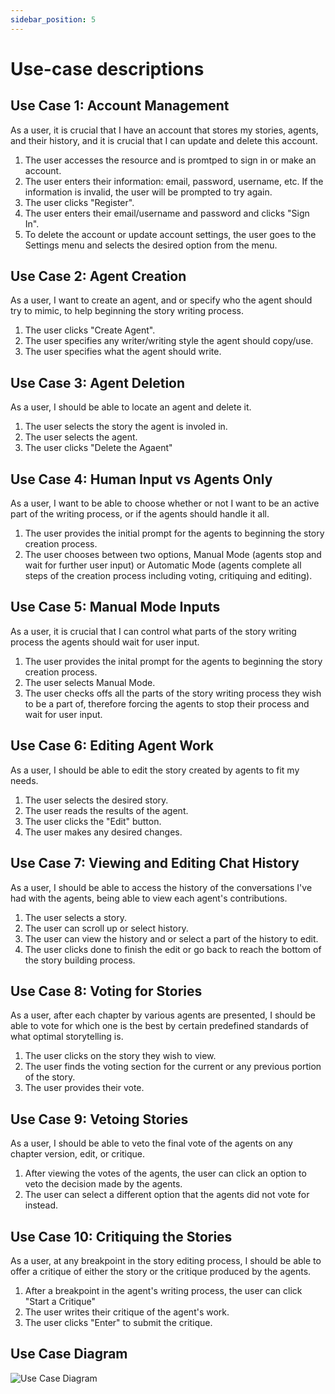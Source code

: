 ```yaml
---
sidebar_position: 5
---
```


# Use-case descriptions
## Use Case 1: Account Management
As a user, it is crucial that I have an account that stores my stories, agents, and their history, and it is crucial that I can update and delete this account.

1. The user accesses the resource and is promtped to sign in or make an account.
2. The user enters their information: email, password, username, etc. If the information is invalid, the user will be prompted to try again.
3. The user clicks "Register". 
4. The user enters their email/username and password and clicks "Sign In".
5. To delete the account or update account settings, the user goes to the Settings menu and selects the desired option from the menu.

## Use Case 2: Agent Creation
As a user, I want to create an agent, and or specify who the agent should try to mimic, to help beginning the story writing process.
1. The user clicks "Create Agent".
2. The user specifies any writer/writing style the agent should copy/use.
3. The user specifies what the agent should write.

## Use Case 3: Agent Deletion
As a user, I should be able to locate an agent and delete it.
1. The user selects the story the agent is involed in.
2. The user selects the agent.
3. The user clicks "Delete the Agaent"

 ## Use Case 4: Human Input vs Agents Only
 As a user, I want to be able to choose whether or not I want to be an active part of the writing process, or if the agents should handle it all.
 1. The user provides the initial prompt for the agents to beginning the story creation process.
 2. The user chooses between two options, Manual Mode (agents stop and wait for further user input) or Automatic Mode (agents complete all steps of the creation process including voting, critiquing and editing).

## Use Case 5: Manual Mode Inputs
As a user, it is crucial that I can control what parts of the story writing process the agents should wait for user input. 
1. The user provides the inital prompt for the agents to beginning the story creation process.
2. The user selects Manual Mode.
3. The user checks offs all the parts of the story writing process they wish to be a part of, therefore forcing the agents to stop their process and wait for user input.

## Use Case 6: Editing Agent Work
As a user, I should be able to edit the story created by agents to fit my needs.
1. The user selects the desired story.
2. The user reads the results of the agent.
3. The user clicks the "Edit" button.
4. The user makes any desired changes.

## Use Case 7: Viewing and Editing Chat History
As a user, I should be able to access the history of the conversations I've had with the agents, being able to view each agent's contributions.
1. The user selects a story.
2. The user can scroll up or select history.
3. The user can view the history and or select a part of the history to edit.
4. The user clicks done to finish the edit or go back to reach the bottom of the story building process.

## Use Case 8: Voting for Stories
As a user, after each chapter by various agents are presented, I should be able to vote for which one is the best by certain predefined standards of what optimal storytelling is.
1. The user clicks on the story they wish to view.
2. The user finds the voting section for the current or any previous portion of the story.
3. The user provides their vote.

## Use Case 9: Vetoing Stories
As a user, I should be able to veto the final vote of the agents on any chapter version, edit, or critique.
1. After viewing the votes of the agents, the user can click an option to veto the decision made by the agents.
2. The user can select a different option that the agents did not vote for instead.

## Use Case 10: Critiquing the Stories
As a user, at any breakpoint in the story editing process, I should be able to offer a critique of either the story or the critique produced by the agents.
1. After a breakpoint in the agent's writing process, the user can click "Start a Critique"
2. The user writes their critique of the agent's work. 
3. The user clicks "Enter" to submit the critique.

## Use Case Diagram
![Use Case Diagram](https://github.com/user-attachments/assets/034281ac-9e7c-4f28-9019-b26aaeb3db4f)

